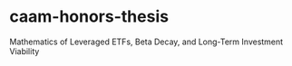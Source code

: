 # caam-honors-thesis
Mathematics of Leveraged ETFs, Beta Decay, and  Long-Term Investment Viability
